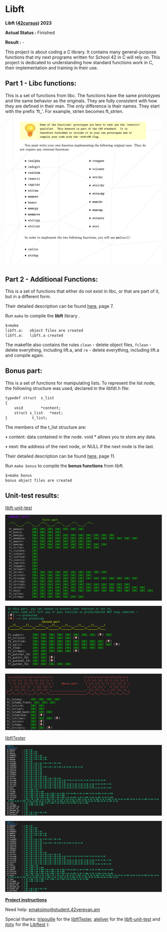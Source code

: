 # Libft

**Libft ([42cursus](https://www.42.fr)) 2023**

**Actual Status :** Finished

**Result :** -

This project is about coding a C library. It contains many general-purpose functions that my next programs written for School 42 in C will rely on. This project is dedicated to understanding how standard functions work in С, their implementation and training in their use.

## Part 1 - Libc functions:

This is a set of functions from libc. The functions have the
same prototypes and the same behavior as the originals. They are fully consistent with how they are defined in their man. The only difference is their names. They
start with the prefix ’ft_’. For example, strlen becomes ft_strlen.

![functions libc](https://github.com/AGolz/Libft_42Yerevan/blob/b0ef7a56eee8dd51558501abfef693085bc80a5c/image/Screen%20Shot%202023-01-18%20at%205.48.46%20AM.png)

## Part 2 - Additional Functions:

This is a set of functions that either do not exist in libc,
or that are part of it, but in a different form.

Their detailed description can be found [here](https://github.com/AGolz/Libft_42Yerevan/blob/main/en.subject.pdf), page 7.

Run `make` to compile the **libft** library .

```
$>make
libft.a:   object files are created
libft.a:   libft.a created
```

The makefile also contains the rules `clean` - delete object files, `fclean` - delete everything, including lift.a, and `re` - delete everything, including lift.a and compile again.

## Bonus part:

This is a set of functions for manipulating lists. To represent the list node, the following structure was used, declared in the libfdt.h file:

```
typedef struct	s_list
{
	void		*content;
	struct s_list	*next;
}			t_list;
```

The members of the t_list structure are:

• content: data contained in the node.
  void * allows you to store any data.

• next: the address of the next node, or NULL if the next node is the last.

Their detailed description can be found [here](https://github.com/AGolz/Libft_42Yerevan/blob/main/en.subject.pdf), page 11.

Run `make bonus` to compile the **bonus functions** from libft.

```
$>make bonus
bonus object files are created
```

## Unit-test results:

[libft-unit-test](https://github.com/alelievr/libft-unit-test)

![first part](https://github.com/AGolz/Libft_42Yerevan/blob/main/image/Screen%20Shot%202023-01-18%20at%206.50.32%20AM.png)

![second part](https://github.com/AGolz/Libft_42Yerevan/blob/main/image/Screen%20Shot%202023-01-18%20at%206.51.29%20AM.png)

![bonus part](https://github.com/AGolz/Libft_42Yerevan/blob/main/image/Screen%20Shot%202023-01-18%20at%206.52.01%20AM.png)

[libftTester](https://github.com/Tripouille/libftTester)

![first part_tester](https://github.com/AGolz/Libft_42Yerevan/blob/main/image/Screen%20Shot%202023-01-20%20at%2012.35.19%20AM.png)

![bonus part_tester](https://github.com/AGolz/Libft_42Yerevan/blob/main/image/Screen%20Shot%202023-01-20%20at%2012.35.19%20AM.png)


**[Project instructions](/en.subject.pdf)**

Need help: emaksimo@student.42yerevan.am

Special thanks: [tripouille](https://github.com/Tripouille) for the [libftTester](https://github.com/Tripouille/libftTester), [aleliver](https://github.com/alelievr) for the [libft-unit-test](https://github.com/alelievr/libft-unit-test) and [jtoty](https://github.com/jtoty) for the [Libftest](https://github.com/jtoty/Libftest) (:
